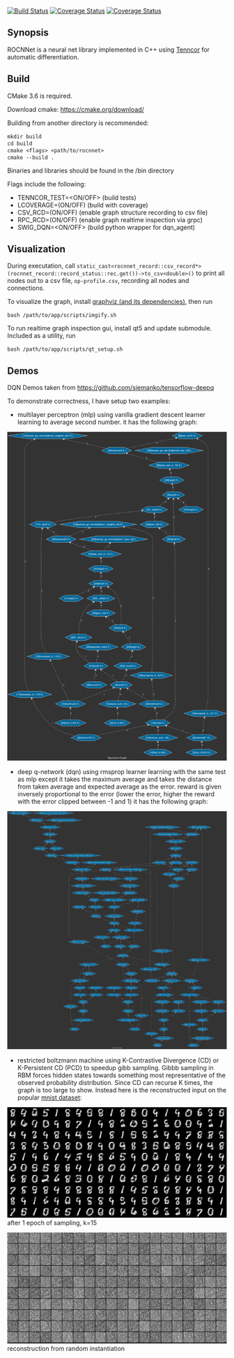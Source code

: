 [![Build Status](https://travis-ci.org/mingkaic/rocnnet.svg?branch=master)](https://travis-ci.org/mingkaic/rocnnet)
[![Coverage Status](https://coveralls.io/repos/github/mingkaic/rocnnet/badge.svg?branch=master)](https://coveralls.io/github/mingkaic/rocnnet?branch=master)
[![Coverage Status](https://coveralls.io/repos/github/mingkaic/rocnnet/badge.svg?branch=HEAD)](https://coveralls.io/github/mingkaic/rocnnet?branch=HEAD)

## Synopsis

ROCNNet is a neural net library implemented in C++ using [Tenncor](https://github.com/mingkaic/rocnnet/blob/master/app/tenncor/README.md) for automatic differentiation.

## Build

CMake 3.6 is required.

Download cmake: https://cmake.org/download/

Building from another directory is recommended:

	mkdir build 
	cd build
	cmake <flags> <path/to/rocnnet>
	cmake --build .

Binaries and libraries should be found in the /bin directory

Flags include the following:

- TENNCOR_TEST=<ON/OFF> (build tests)
- LCOVERAGE=(ON/OFF) (build with coverage)
- CSV_RCD=(ON/OFF) (enable graph structure recording to csv file)
- RPC_RCD=(ON/OFF) (enable graph realtime inspection via grpc)
- SWIG_DQN=<ON/OFF> (build python wrapper for dqn_agent)

## Visualization

During executation, call `static_cast<rocnnet_record::csv_record*>(rocnnet_record::record_status::rec.get())->to_csv<double>()` to print all nodes out to a csv file, `op-profile.csv`,
recording all nodes and connections.

To visualize the graph, install [graphviz (and its dependencies)](https://pygraphviz.github.io/documentation/pygraphviz-1.3rc1/install.html),
then run 

	bash /path/to/app/scripts/imgify.sh
	
To run realtime graph inspection gui, install qt5 and update submodule. Included as a utility, run

	bash /path/to/app/scripts/qt_setup.sh

## Demos

DQN Demos taken from https://github.com/siemanko/tensorflow-deepq

To demonstrate correctness, I have setup two examples:

- multilayer perceptron (mlp) using vanilla gradient descent learner learning to average second number.
it has the following graph:

![alt tag](https://github.com/mingkaic/rocnnet/blob/master/imgs/gd_graph.png)

- deep q-network (dqn) using rmsprop learner learning with the same test as mlp except it takes the maximum average and takes the distance 
from taken average and expected average as the error. reward is given inversely proportional to the error (lower the error, 
higher the reward with the error clipped between -1 and 1)
it has the following graph:

![alt tag](https://github.com/mingkaic/rocnnet/blob/master/imgs/dqn_graph.png)

- restricted boltzmann machine using K-Contrastive Divergence (CD) or K-Persistent CD (PCD) to speedup gibb sampling. 
Gibbb sampling in RBM forces hidden states towards something most representative of the observed probability distribution.
Since CD can recurse K times, the graph is too large to show.
Instead here is the reconstructed input on the popular [mnist dataset](http://www-labs.iro.umontreal.ca/~lisa/deep/data/mnist/):

![alt tag](https://github.com/mingkaic/rocnnet/blob/master/imgs/rbm_epoch-1.png)
after 1 epoch of sampling, k=15

![alt tag](https://github.com/mingkaic/rocnnet/blob/master/imgs/rbm_random.png)
reconstruction from random instantiation

